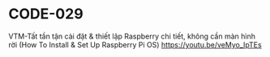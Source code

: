 # CODE-029
VTM-Tất tần tận cài đặt &amp; thiết lập Raspberry chi tiết, không cần màn hình rời (How To Install &amp; Set Up Raspberry Pi OS)
https://youtu.be/veMyo_IpTEs
